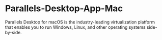 # Parallels-Desktop-App-Mac
Parallels Desktop for macOS is the industry-leading virtualization platform that enables you to run Windows, Linux, and other operating systems side-by-side.
